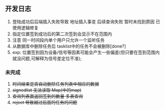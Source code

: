 ## 开发日志
1. 登陆成功后后端插入失败导致 地址插入事变 后续查询失败
   暂时未找到原因 已使用逻辑修复
2. 指定位置签到成功后的第二次签到会显示不在范围内
3. 注意 同一时间段内单个用户只允许一个监听任务
4. 从数据库中删除任务后 tasklist中的任务不会被删除[done?]
5. exp: 位置签到因为设备/信号等因素可能会产生一些偏差(但只要在签到范围内就没问题,可解释为信号差定位不准);




### 未完成
 1. ~~时间结束是否自动删除任务列表中相应的数据~~
 2. ~~signedlist 无法读取  Map(中的map)~~
 3. ~~查询列表赢返回签到的数量 多表查询~~
 4. ~~reject 导致越过后面的任务的问题~~


